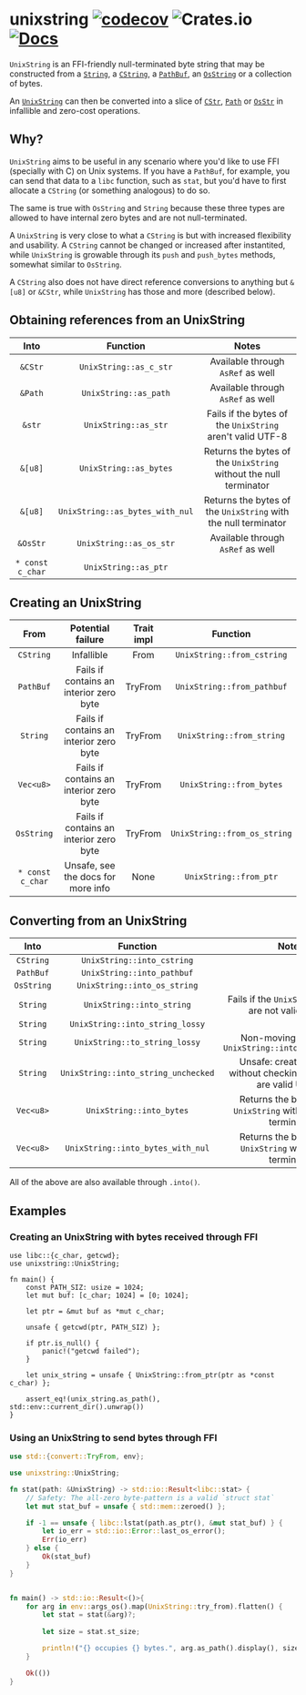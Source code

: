 # unixstring [![codecov](https://codecov.io/gh/vrmiguel/unixstring/branch/master/graph/badge.svg?token=6rvhsF5Eiq)](https://codecov.io/gh/vrmiguel/unixstring) ![Crates.io](https://img.shields.io/crates/v/unixstring) [![Docs](https://img.shields.io/badge/docs.rs-unixstring-green)](https://docs.rs/unixstring/)


`UnixString` is an FFI-friendly null-terminated byte string that may be constructed from a [`String`](https://doc.rust-lang.org/std/string/struct.String.html), a [`CString`](https://doc.rust-lang.org/std/ffi/struct.CString.html), a [`PathBuf`](https://doc.rust-lang.org/std/path/struct.PathBuf.html), an [`OsString`](https://doc.rust-lang.org/std/ffi/struct.OsString.html) or a collection of bytes.


An [`UnixString`](UnixString) can then be converted into a slice of [`CStr`](https://doc.rust-lang.org/std/ffi/struct.CStr.html), [`Path`](https://doc.rust-lang.org/std/path/struct.Path.html) or [`OsStr`](https://doc.rust-lang.org/std/ffi/struct.OsStr.html) in infallible and zero-cost operations.


## Why?

`UnixString` aims to be useful in any scenario where you'd like to use FFI (specially with C) on Unix systems.
If you have a `PathBuf`, for example, you can send that data to a `libc` function, such as `stat`, but you'd have to first allocate a `CString` (or something analogous) to do so.

The same is true with `OsString` and `String` because these three types are allowed to have internal zero bytes and are not null-terminated.


A `UnixString` is very close to what a `CString` is but with increased flexibility and usability. A `CString` cannot be changed or increased after instantited, while `UnixString` is growable through its `push` and `push_bytes` methods, somewhat similar to `OsString`.

A `CString` also does not have direct reference conversions to anything but `&[u8]` or `&CStr`, while `UnixString` has those and more (described below).

## Obtaining references from an UnixString

|   Into   |            Function             |                               Notes                               |
|:--------:|:-------------------------------:|:-----------------------------------------------------------------:|
| `&CStr`  |     `UnixString::as_c_str`      |                 Available through `AsRef` as well                 |
| `&Path`  |      `UnixString::as_path`      |                 Available through `AsRef` as well                 |
|  `&str`  |      `UnixString::as_str`       |     Fails if the bytes of the `UnixString` aren't valid UTF-8     |
| `&[u8]`  |     `UnixString::as_bytes`      | Returns the bytes of the `UnixString` without the null terminator |
| `&[u8]`  | `UnixString::as_bytes_with_nul` |  Returns the bytes of the `UnixString` with the null terminator   |
| `&OsStr` |     `UnixString::as_os_str`     |                 Available through `AsRef` as well                 |
| `* const c_char` | `UnixString::as_ptr`    |                                                                   |

## Creating an UnixString

|    From    |            Potential failure            | Trait impl |           Function           |
|:----------:|:---------------------------------------:|:----------:|:----------------------------:|
| `CString`  |               Infallible                |    From    |  `UnixString::from_cstring`  |
| `PathBuf`  | Fails if contains an interior zero byte |  TryFrom   |  `UnixString::from_pathbuf`  |
|  `String`  | Fails if contains an interior zero byte |  TryFrom   |  `UnixString::from_string`   |
| `Vec<u8>`  | Fails if contains an interior zero byte |  TryFrom   |   `UnixString::from_bytes`   |
| `OsString` | Fails if contains an interior zero byte |  TryFrom   | `UnixString::from_os_string` |
| `* const c_char` | Unsafe, see the docs for more info|  None      | `UnixString::from_ptr`       |

## Converting from an UnixString


|    Into    |              Function               |                                 Notes                                  |
|:----------:|:-----------------------------------:|:----------------------------------------------------------------------:|
| `CString`  |     `UnixString::into_cstring`      |                                                                        |
| `PathBuf`  |     `UnixString::into_pathbuf`      |                                                                        |
| `OsString` |    `UnixString::into_os_string`     |                                                                        |
|  `String`  |      `UnixString::into_string`      |         Fails if the `UnixString`'s bytes are not valid UTF-8          |
|  `String`  |   `UnixString::into_string_lossy`   |                                                                        |
|  `String`  |    `UnixString::to_string_lossy`    |         Non-moving version of `UnixString::into_string_lossy`          |
|  `String`  | `UnixString::into_string_unchecked` | Unsafe: creates a String without checking if the bytes are valid UTF-8 |
| `Vec<u8>`  |      `UnixString::into_bytes`       |   Returns the bytes of the `UnixString` without the null terminator    |
| `Vec<u8>`  |  `UnixString::into_bytes_with_nul`  |     Returns the bytes of the `UnixString` with the null terminator     |

All of the above are also available through `.into()`.

## Examples

### Creating an UnixString with bytes received through FFI

```rust=
use libc::{c_char, getcwd};
use unixstring::UnixString;

fn main() {
    const PATH_SIZ: usize = 1024;
    let mut buf: [c_char; 1024] = [0; 1024];

    let ptr = &mut buf as *mut c_char;

    unsafe { getcwd(ptr, PATH_SIZ) };

    if ptr.is_null() {
        panic!("getcwd failed");
    }

    let unix_string = unsafe { UnixString::from_ptr(ptr as *const c_char) };

    assert_eq!(unix_string.as_path(), std::env::current_dir().unwrap())
}

```

### Using an UnixString to send bytes through FFI

```rust
use std::{convert::TryFrom, env};

use unixstring::UnixString;

fn stat(path: &UnixString) -> std::io::Result<libc::stat> {
    // Safety: The all-zero byte-pattern is a valid `struct stat`
    let mut stat_buf = unsafe { std::mem::zeroed() };

    if -1 == unsafe { libc::lstat(path.as_ptr(), &mut stat_buf) } {
        let io_err = std::io::Error::last_os_error();
        Err(io_err)
    } else {
        Ok(stat_buf)
    }
}


fn main() -> std::io::Result<()>{
    for arg in env::args_os().map(UnixString::try_from).flatten() {
        let stat = stat(&arg)?;
        
        let size = stat.st_size;

        println!("{} occupies {} bytes.", arg.as_path().display(), size);
    }

    Ok(())
}
```
